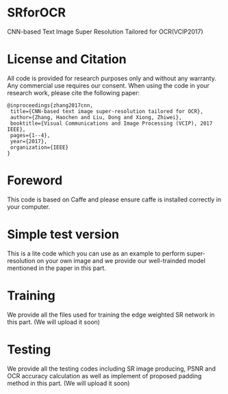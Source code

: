 # SRforOCR
CNN-based Text Image Super Resolution Tailored for OCR(VCIP2017)


License and Citation
====================

All code is provided for research purposes only and without any warranty. Any commercial use requires our consent. When using the code in your research work, please cite the following paper:

    @inproceedings{zhang2017cnn,
     title={CNN-based text image super-resolution tailored for OCR},
     author={Zhang, Haochen and Liu, Dong and Xiong, Zhiwei},
     booktitle={Visual Communications and Image Processing (VCIP), 2017 IEEE},
     pages={1--4},
     year={2017},
     organization={IEEE}
    }

Foreword
=========

This code is based on Caffe and please ensure caffe is installed correctly in your computer.


Simple test version
=======

This is a lite code which you can use as an example to perform super-resolution on your own image and we provide our well-trainded model mentioned in the paper in this part. 


Training
========

We provide all the files used for training the edge weighted SR network in this part.
(We will upload it soon)

Testing
========

We provide all the testing codes including SR image producing, PSNR and OCR accuracy calculation as well as implement of proposed padding method in this part.
(We will upload it soon)
